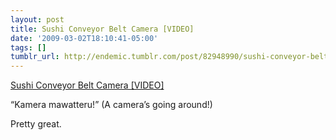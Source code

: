 ```yaml
---
layout: post
title: Sushi Conveyor Belt Camera [VIDEO]
date: '2009-03-02T18:10:41-05:00'
tags: []
tumblr_url: http://endemic.tumblr.com/post/82948990/sushi-conveyor-belt-camera-video
---
```

[Sushi Conveyor Belt Camera [VIDEO]](http://www.buzzfeed.com/reddit/camera-of-silly-gaijin-girl-on-the-conveyor-belt-o)  

“Kamera mawatteru!” (A camera’s going around!)

Pretty great.


